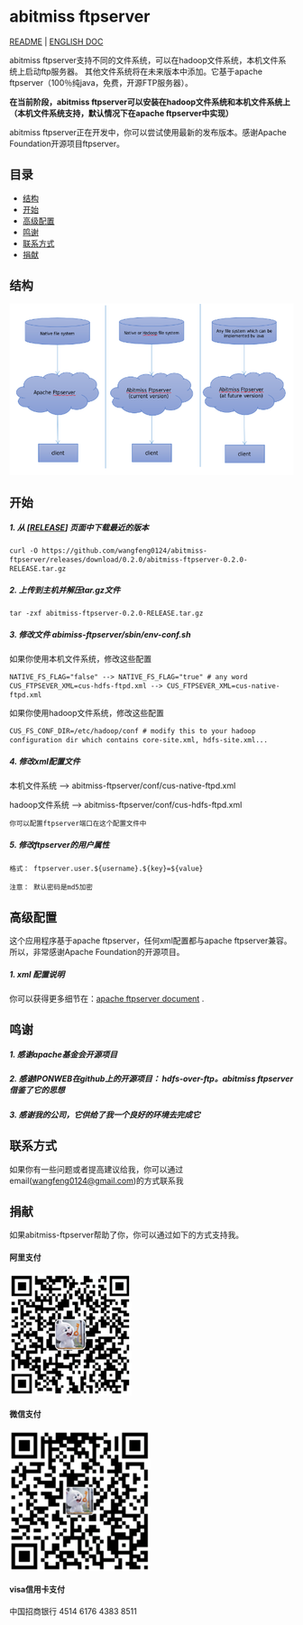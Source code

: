 # abitmiss ftpserver


[README](README_zh.md) | [ENGLISH DOC](README.md)

abitmiss ftpserver支持不同的文件系统，可以在hadoop文件系统，本机文件系统上启动ftp服务器。 其他文件系统将在未来版本中添加。它基于apache ftpserver（100％纯java，免费，开源FTP服务器）。

**在当前阶段，abitmiss ftpserver可以安装在hadoop文件系统和本机文件系统上（本机文件系统支持，默认情况下在apache ftpserver中实现）**

abitmiss ftpserver正在开发中，你可以尝试使用最新的发布版本。感谢Apache Foundation开源项目ftpserver。

## 目录

* [结构](#结构)
* [开始](#开始)
* [高级配置](#高级配置)
* [鸣谢](#鸣谢)
* [联系方式](#联系方式)
* [捐献](#捐献)


## 结构

![结构](/pic/architecture.png)

## 开始

##### 1. 从 [[RELEASE](https://github.com/wangfeng0124/abitmiss-ftpserver/releases)] 页面中下载最近的版本
```
curl -O https://github.com/wangfeng0124/abitmiss-ftpserver/releases/download/0.2.0/abitmiss-ftpserver-0.2.0-RELEASE.tar.gz
```
##### 2. 上传到主机并解压tar.gz文件
```
tar -zxf abitmiss-ftpserver-0.2.0-RELEASE.tar.gz
```
##### 3. 修改文件 abimiss-ftpserver/sbin/env-conf.sh
如果你使用本机文件系统，修改这些配置
```
NATIVE_FS_FLAG="false" --> NATIVE_FS_FLAG="true" # any word
CUS_FTPSEVER_XML=cus-hdfs-ftpd.xml --> CUS_FTPSEVER_XML=cus-native-ftpd.xml
```
如果你使用hadoop文件系统，修改这些配置
```
CUS_FS_CONF_DIR=/etc/hadoop/conf # modify this to your hadoop configuration dir which contains core-site.xml, hdfs-site.xml...
```
##### 4. 修改xml配置文件
本机文件系统  --> abitmiss-ftpserver/conf/cus-native-ftpd.xml

hadoop文件系统  --> abitmiss-ftpserver/conf/cus-hdfs-ftpd.xml
```
你可以配置ftpserver端口在这个配置文件中
```
##### 5. 修改ftpserver的用户属性
```
格式： ftpserver.user.${username}.${key}=${value}

注意： 默认密码是md5加密
```

## 高级配置

这个应用程序基于apache ftpserver，任何xml配置都与apache ftpserver兼容。 所以，非常感谢Apache Foundation的开源项目。

##### 1. xml 配置说明
你可以获得更多细节在：[apache ftpserver document](https://mina.apache.org/ftpserver-project/documentation.html) .

## 鸣谢
##### 1. 感谢apache基金会开源项目
##### 2. 感谢IPONWEB在github上的开源项目： hdfs-over-ftp。abitmiss ftpserver 借鉴了它的思想
##### 3. 感谢我的公司，它供给了我一个良好的环境去完成它

## 联系方式
如果你有一些问题或者提高建议给我，你可以通过email(wangfeng0124@gmail.com)的方式联系我
## 捐献
如果abitmiss-ftpserver帮助了你，你可以通过如下的方式支持我。
#### 阿里支付
![alipay](/pic/alipay.png)
#### 微信支付
![wechat](/pic/wechat.png)
#### visa信用卡支付
中国招商银行
4514 6176 4383 8511
